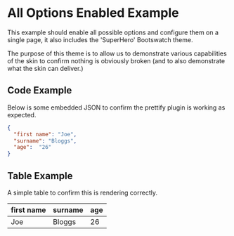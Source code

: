 # All Options Enabled Example

This example should enable all possible options and configure them on a single page, it also includes the 'SuperHero' Bootswatch theme.

The purpose of this theme is to allow us to demonstrate various capabilities of the skin to confirm nothing is obviously broken (and to also demonstrate what the skin can deliver.)

## Code Example
Below is some embedded JSON to confirm the prettify plugin is working as expected.

```json
{  
  "first name": "Joe",
  "surname": "Bloggs",
  "age":  "26"
}
```
## Table Example
A simple table to confirm this is rendering correctly.

| first name | surname | age |
|------------| ------- | --- |
| Joe        | Bloggs  | 26  |